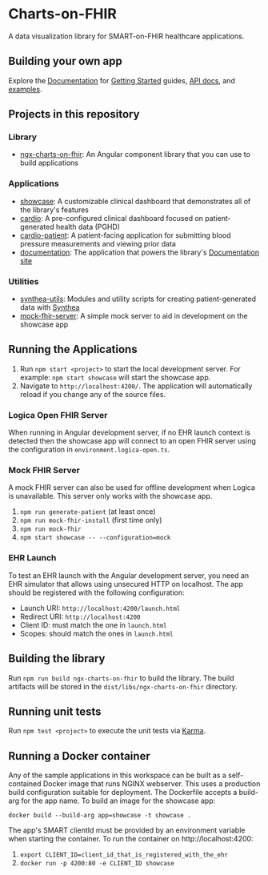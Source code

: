 # Charts-on-FHIR

A data visualization library for SMART-on-FHIR healthcare applications.

## Building your own app

Explore the [Documentation](https://elimuinformatics.github.io/charts-on-fhir) for
[Getting Started](https://elimuinformatics.github.io/charts-on-fhir/getting-started/installation) guides,
[API docs](https://elimuinformatics.github.io/charts-on-fhir/api), and
[examples](https://elimuinformatics.github.io/charts-on-fhir/components/chart).

## Projects in this repository

### Library

- [ngx-charts-on-fhir](libs/ngx-charts-on-fhir): An Angular component library that you can use to build applications

### Applications

- [showcase](apps/showcase): A customizable clinical dashboard that demonstrates all of the library's features
- [cardio](apps/cardio): A pre-configured clinical dashboard focused on patient-generated health data (PGHD)
- [cardio-patient](apps/cardio-patient): A patient-facing application for submitting blood pressure measurements and viewing prior data
- [documentation](apps/documentation): The application that powers the library's [Documentation site](https://elimuinformatics.github.io/charts-on-fhir)

### Utilities

- [synthea-utils](projects/synthea-utils): Modules and utility scripts for creating patient-generated data with [Synthea](https://github.com/synthetichealth/synthea)
- [mock-fhir-server](projects/mock-fhir-server/): A simple mock server to aid in development on the showcase app

## Running the Applications

1. Run `npm start <project>` to start the local development server. For example: `npm start showcase` will start the showcase app.
2. Navigate to `http://localhost:4200/`. The application will automatically reload if you change any of the source files.

### Logica Open FHIR Server

When running in Angular development server, if no EHR launch context is detected then the showcase app will connect to an open FHIR server using the configuration in `environment.logica-open.ts`.

### Mock FHIR Server

A mock FHIR server can also be used for offline development when Logica is unavailable. This server only works with the showcase app.

1. `npm run generate-patient` (at least once)
2. `npm run mock-fhir-install` (first time only)
3. `npm run mock-fhir`
4. `npm start showcase -- --configuration=mock`

### EHR Launch

To test an EHR launch with the Angular development server, you need an EHR simulator that allows using unsecured HTTP on localhost. The app should be registered with the following configuration:

- Launch URI: `http://localhost:4200/launch.html`
- Redirect URI: `http://localhost:4200`
- Client ID: must match the one in `launch.html`
- Scopes: should match the ones in `launch.html`

## Building the library

Run `npm run build ngx-charts-on-fhir` to build the library. The build artifacts will be stored in the `dist/libs/ngx-charts-on-fhir` directory.

## Running unit tests

Run `npm test <project>` to execute the unit tests via [Karma](https://karma-runner.github.io).

## Running a Docker container

Any of the sample applications in this workspace can be built as a self-contained Docker image that runs NGINX webserver.
This uses a production build configuration suitable for deployment.
The Dockerfile accepts a build-arg for the app name. To build an image for the showcase app:

`docker build --build-arg app=showcase -t showcase .`

The app's SMART clientId must be provided by an environment variable when starting the container.
To run the container on http://localhost:4200:

1. `export CLIENT_ID=client_id_that_is_registered_with_the_ehr`
2. `docker run -p 4200:80 -e CLIENT_ID showcase`

